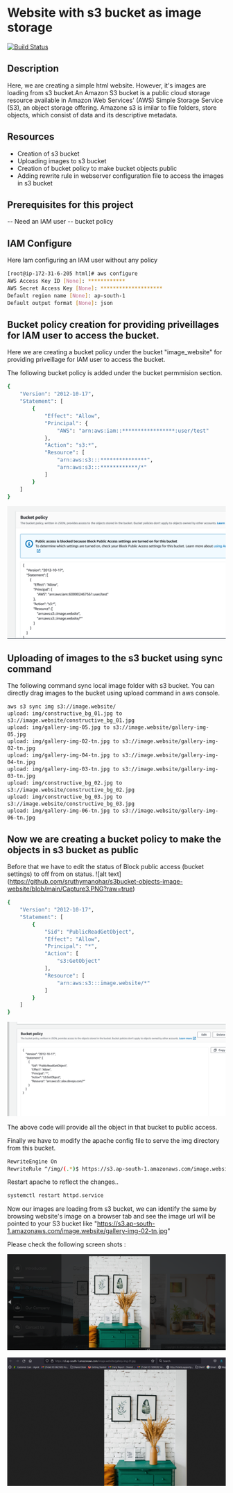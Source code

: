  # Website with s3 bucket as image storage
[![Build Status](https://travis-ci.org/joemccann/dillinger.svg?branch=master)](https://travis-ci.org/joemccann/dillinger)

## Description
Here, we are creating a simple html website. However, it's images are loading from s3 bucket.An Amazon S3 bucket is a public cloud storage resource available in Amazon Web Services' (AWS) Simple Storage Service (S3), an object storage offering. Amazone s3 is imilar to file folders, store objects, which consist of data and its descriptive metadata.

## Resources
- Creation of s3 bucket
- Uploading images to s3 bucket
- Creation of bucket policy to make bucket objects public
- Adding rewrite rule in webserver configuration file to  access the images in s3 bucket


## Prerequisites for this project
-- Need an IAM user
-- bucket policy 

## IAM   Configure
Here Iam configuring an IAM user without any policy
```sh 
[root@ip-172-31-6-205 html]# aws configure
AWS Access Key ID [None]: ************
AWS Secret Access Key [None]: ********************
Default region name [None]: ap-south-1
Default output format [None]: json
```
## Bucket policy creation for providing priveillages for IAM user to access the bucket.

Here we are creating a bucket policy under the bucket "image_website" for providing priveillage for IAM user to access the bucket.

The following bucket policy is added under the bucket permmision section.
```sh 
{
    "Version": "2012-10-17",
    "Statement": [
        {
            "Effect": "Allow",
            "Principal": {
                "AWS": "arn:aws:iam::*****************:user/test"
            },
            "Action": "s3:*",
            "Resource": [
                "arn:aws:s3:::***************",
                "arn:aws:s3:::************/*"
            ]
        }
    ]
}
```
![alt text](https://github.com/sruthymanohar/s3bucket-objects-image-website/blob/main/Capture1.PNG?raw=true)

## Uploading of images to the s3 bucket using sync  command

The following command sync  local image folder with s3 bucket. You can directly drag images to the bucket using upload command in aws console.
```
aws s3 sync img s3://image.website/
upload: img/constructive_bg_01.jpg to s3://image.website/constructive_bg_01.jpg
upload: img/gallery-img-05.jpg to s3://image.website/gallery-img-05.jpg
upload: img/gallery-img-02-tn.jpg to s3://image.website/gallery-img-02-tn.jpg
upload: img/gallery-img-04-tn.jpg to s3://image.website/gallery-img-04-tn.jpg
upload: img/gallery-img-03-tn.jpg to s3://image.website/gallery-img-03-tn.jpg
upload: img/constructive_bg_02.jpg to s3://image.website/constructive_bg_02.jpg
upload: img/constructive_bg_03.jpg to s3://image.website/constructive_bg_03.jpg
upload: img/gallery-img-06-tn.jpg to s3://image.website/gallery-img-06-tn.jpg
```

## Now we are creating a bucket policy to make the objects in s3 bucket as public

Before that we have to edit the status of Block public access (bucket settings)  to off from on status.
![alt text] (https://github.com/sruthymanohar/s3bucket-objects-image-website/blob/main/Capture3.PNG?raw=true)

```sh
{
    "Version": "2012-10-17",
    "Statement": [
        {
            "Sid": "PublicReadGetObject",
            "Effect": "Allow",
            "Principal": "*",
            "Action": [
                "s3:GetObject"
            ],
            "Resource": [
                "arn:aws:s3:::image.website/*"
            ]
        }
    ]
}
```
![alt text](https://github.com/sruthymanohar/s3bucket-objects-image-website/blob/main/Capture2.PNG?raw=true)

The above code will  provide all the  object in that bucket to public access.

Finally we have to modify the apache config file to serve the img directory from this bucket.

```sh 
RewriteEngine On
RewriteRule ^/img/(.*)$ https://s3.ap-south-1.amazonaws.com/image.website$1 [L]
```

Restart apache to reflect the changes..

```sh 
systemctl restart httpd.service
```

Now our images are loading from s3 bucket, we can identify the same by  browsing website's image on a browser tab and see the image url will be pointed to your S3 bucket like "https://s3.ap-south-1.amazonaws.com/image.website/gallery-img-02-tn.jpg"

Please check the following screen shots :

![alt text](https://github.com/sruthymanohar/s3bucket-objects-image-website/blob/main/Capture5.PNG?raw=true)

![alt text](https://github.com/sruthymanohar/s3bucket-objects-image-website/blob/main/Capture6.PNG?raw=true)







